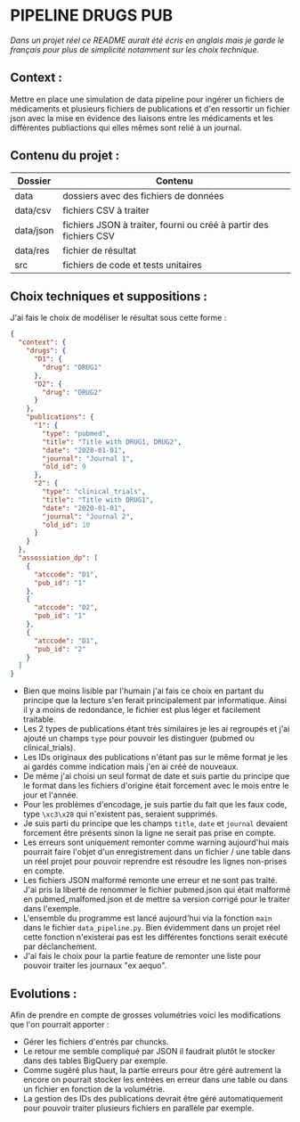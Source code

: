 # PIPELINE DRUGS PUB
*Dans un projet réel ce README aurait été écris en anglais mais je garde le français pour plus de simplicité notamment sur les choix technique.*

## Context :
Mettre en place une simulation de data pipeline pour ingérer un fichiers de médicaments et plusieurs fichiers de publications et d'en ressortir un fichier json avec la mise en évidence des liaisons entre les médicaments et les différentes publiactions qui elles mêmes sont relié à un journal.

## Contenu du projet :

Dossier       | Contenu
--------------|----------
data          |dossiers avec des fichiers de données
data/csv      |fichiers CSV à traiter
data/json     |fichiers JSON à traiter, fourni ou créé à partir des fichiers CSV
data/res      |fichier de résultat
src           |fichiers de code et tests unitaires

## Choix techniques et suppositions :

J'ai fais le choix de modéliser le résultat sous cette forme :
```JSON
{
  "context": {
    "drugs": {
      "D1": {
        "drug": "DRUG1"
      },
      "D2": {
        "drug": "DRUG2"
      }
    },
    "publications": {
      "1": {
        "type": "pubmed",
        "title": "Title with DRUG1, DRUG2",
        "date": "2020-01-01",
        "journal": "Journal 1",
        "old_id": 9
      },
      "2": {
        "type": "clinical_trials",
        "title": "Title with DRUG1",
        "date": "2020-01-01",
        "journal": "Journal 2",
        "old_id": 10
      }
    }
  },
  "assossiation_dp": [
    {
      "atccode": "D1",
      "pub_id": "1"
    },
    {
      "atccode": "D2",
      "pub_id": "1"
    },
    {
      "atccode": "D1",
      "pub_id": "2"
    }
  ]
}
```
* Bien que moins lisible par l'humain j'ai fais ce choix en partant du principe que la lecture s'en ferait principalement par informatique. Ainsi il y a moins de redondance, le fichier est plus léger et facilement traitable.
* Les 2 types de publications étant très similaires je les ai regroupés et j'ai ajouté un champs `type` pour pouvoir les distinguer (pubmed ou clinical_trials).
* Les IDs originaux des publications n'étant pas sur le même format je les ai gardés comme indication mais j'en ai créé de nouveaux.
* De même j'ai choisi un seul format de date et suis partie du principe que le format dans les fichiers d'origine était forcement avec le mois entre le jour et l'année.
* Pour les problèmes d'encodage, je suis partie du fait que les faux code, type `\xc3\x28` qui n'existent pas, seraient supprimés.
* Je suis parti du principe que les champs `title`, `date` et `journal` devaient forcement être présents sinon la ligne ne serait pas prise en compte.
* Les erreurs sont uniquement remonter comme warning aujourd'hui mais pourrait faire l'objet d'un enregistrement dans un fichier / une table dans un réel projet pour pouvoir reprendre est résoudre les lignes non-prises en compte.
* Les fichiers JSON malformé remonte une erreur et ne sont pas traité. J'ai pris la liberté de renommer le fichier pubmed.json qui était malformé en pubmed_malfomed.json et de mettre sa version corrigé pour le traiter dans l'exemple.
* L'ensemble du programme est lancé aujourd'hui via la fonction `main` dans le fichier `data_pipeline.py`. Bien évidemment dans un projet réel cette fonction n'existerai pas est les différentes fonctions serait exécuté par déclanchement.
* J'ai fais le choix pour la partie feature de remonter une liste pour pouvoir traiter les journaux "ex aequo".


## Evolutions :

Afin de prendre en compte de grosses volumétries voici les modifications que l'on pourrait apporter :
* Gérer les fichiers d'entrés par chuncks.
* Le retour me semble compliqué par JSON il faudrait plutôt le stocker dans des tables BigQuery par exemple.
* Comme sugéré plus haut, la partie erreurs pour être géré autrement la encore on pourrait stocker les entrées en erreur dans une table ou dans un fichier en fonction de la volumétrie.
* La gestion des IDs des publications devrait être géré automatiquement pour pouvoir traiter plusieurs fichiers en parallèle par exemple.